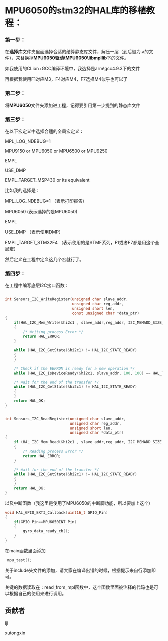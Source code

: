 # MPU6050的stm32的HAL库的移植教程：



### 第一步：

在**选择库**文件夹里面选择合适的结算静态库文件，解压一层（到后缀为.a的文件），来替换掉**MPU6050驱动\MPU6050\libmpllib**下的文件。

如我使用的CLion+GCC编译环境中，我选择是arm\gcc4.9.3下的文件

再根据我使用F1对应M3，F4对应M4，F7选择M4似乎也可以了

### 第二步：

将**MPU6050**文件夹添加进工程，记得要引用第一步提到的静态库文件

### 第三步：

在以下宏定义中选择合适的全局宏定义：

MPL_LOG_NDEBUG=1

MPU9150 or MPU6050 or MPU6500 or MPU9250

EMPL

USE_DMP

EMPL_TARGET_MSP430 or its equivalent 



比如我的选择是：

MPL_LOG_NDEBUG=1 （表示打印报告）

MPU6050                         (表示选择的是MPU6050)

EMPL                              

USE_DMP						（表示使用DMP）

EMPL_TARGET_STM32F4  （表示使用的是STMF系列，F1或者F7都是用这个全局宏）

然后定义在工程中定义这几个宏就行了。

### 第四步：

在工程中编写底层I2C接口函数：

~~~ c

int Sensors_I2C_WriteRegister(unsigned char slave_addr,
                              unsigned char reg_addr,
                              unsigned short len,
                              const unsigned char *data_ptr)
{
    if(HAL_I2C_Mem_Write(&hi2c1 , slave_addr,reg_addr, I2C_MEMADD_SIZE_8BIT, (uint8_t *)data_ptr,len,1000)!= HAL_OK)
    {
        /* Writing process Error */
        return HAL_ERROR;
    }

    while (HAL_I2C_GetState(&hi2c1) != HAL_I2C_STATE_READY)
    {
    }

    /* Check if the EEPROM is ready for a new operation */
    while (HAL_I2C_IsDeviceReady(&hi2c1, slave_addr, 100, 100) == HAL_TIMEOUT);

    /* Wait for the end of the transfer */
    while (HAL_I2C_GetState(&hi2c1) != HAL_I2C_STATE_READY)
    {
    }
    return HAL_OK;
}


int Sensors_I2C_ReadRegister(unsigned char slave_addr,
                             unsigned char reg_addr,
                             unsigned short len,
                             unsigned char *data_ptr)
{
    if (HAL_I2C_Mem_Read(&hi2c1 , slave_addr,reg_addr, I2C_MEMADD_SIZE_8BIT, (uint8_t *)data_ptr,len,1000) != HAL_OK)
    {
        /* Reading process Error */
        return HAL_ERROR;
    }

    /* Wait for the end of the transfer */
    while (HAL_I2C_GetState(&hi2c1) != HAL_I2C_STATE_READY)
    {
    }
    return HAL_OK;
}
~~~



以及中断函数（我这里是使用了MPU6050的中断脚功能，所以要加上这个）

~~~c
void HAL_GPIO_EXTI_Callback(uint16_t GPIO_Pin)
{
    if(GPIO_Pin==MPU6050INT_Pin)
    {
        gyro_data_ready_cb();
    }
}
~~~



在main函数里面添加

~~~c
 mpu_test();
~~~



关于include头文件的添加，请大家在编译出错的时候，根据提示来自行添加即可。



关键的数据读取在：read_from_mpl函数中，这个函数里面被注释的代码也是可以根据自己的使用来进行调用。

## 贡献者

ljl

xutongxin

